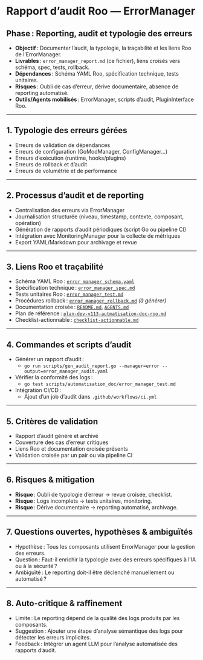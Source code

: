 # Rapport d’audit Roo — ErrorManager

## Phase : Reporting, audit et typologie des erreurs

- **Objectif** : Documenter l’audit, la typologie, la traçabilité et les liens Roo de l’ErrorManager.
- **Livrables** : `error_manager_report.md` (ce fichier), liens croisés vers schéma, spec, tests, rollback.
- **Dépendances** : Schéma YAML Roo, spécification technique, tests unitaires.
- **Risques** : Oubli de cas d’erreur, dérive documentaire, absence de reporting automatisé.
- **Outils/Agents mobilisés** : ErrorManager, scripts d’audit, PluginInterface Roo.

---

## 1. Typologie des erreurs gérées

- Erreurs de validation de dépendances
- Erreurs de configuration (GoModManager, ConfigManager…)
- Erreurs d’exécution (runtime, hooks/plugins)
- Erreurs de rollback et d’audit
- Erreurs de volumétrie et de performance

---

## 2. Processus d’audit et de reporting

- Centralisation des erreurs via ErrorManager
- Journalisation structurée (niveau, timestamp, contexte, composant, opération)
- Génération de rapports d’audit périodiques (script Go ou pipeline CI)
- Intégration avec MonitoringManager pour la collecte de métriques
- Export YAML/Markdown pour archivage et revue

---

## 3. Liens Roo et traçabilité

- Schéma YAML Roo : [`error_manager_schema.yaml`](error_manager_schema.yaml)
- Spécification technique : [`error_manager_spec.md`](error_manager_spec.md)
- Tests unitaires Roo : [`error_manager_test.md`](error_manager_test.md)
- Procédures rollback : [`error_manager_rollback.md`](error_manager_rollback.md) *(à générer)*
- Documentation croisée : [`README.md`](../../README.md), [`AGENTS.md`](../../AGENTS.md)
- Plan de référence : [`plan-dev-v113-autmatisation-doc-roo.md`](../../projet/roadmaps/plans/consolidated/plan-dev-v113-autmatisation-doc-roo.md)
- Checklist-actionnable : [`checklist-actionnable.md`](../../checklist-actionnable.md)

---

## 4. Commandes et scripts d’audit

- Générer un rapport d’audit :
  - `go run scripts/gen_audit_report.go --manager=error --output=error_manager_audit.yaml`
- Vérifier la conformité des logs :
  - `go test scripts/automatisation_doc/error_manager_test.md`
- Intégration CI/CD :
  - Ajout d’un job d’audit dans `.github/workflows/ci.yml`

---

## 5. Critères de validation

- Rapport d’audit généré et archivé
- Couverture des cas d’erreur critiques
- Liens Roo et documentation croisée présents
- Validation croisée par un pair ou via pipeline CI

---

## 6. Risques & mitigation

- **Risque** : Oubli de typologie d’erreur → revue croisée, checklist.
- **Risque** : Logs incomplets → tests unitaires, monitoring.
- **Risque** : Dérive documentaire → reporting automatisé, archivage.

---

## 7. Questions ouvertes, hypothèses & ambiguïtés

- Hypothèse : Tous les composants utilisent ErrorManager pour la gestion des erreurs.
- Question : Faut-il enrichir la typologie avec des erreurs spécifiques à l’IA ou à la sécurité ?
- Ambiguïté : Le reporting doit-il être déclenché manuellement ou automatisé ?

---

## 8. Auto-critique & raffinement

- Limite : Le reporting dépend de la qualité des logs produits par les composants.
- Suggestion : Ajouter une étape d’analyse sémantique des logs pour détecter les erreurs implicites.
- Feedback : Intégrer un agent LLM pour l’analyse automatisée des rapports d’audit.
